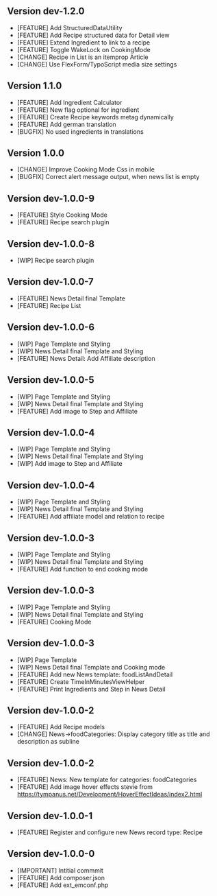 ## Version dev-1.2.0
- [FEATURE] Add StructuredDataUtility
- [FEATURE] Add Recipe structured data for Detail view
- [FEATURE] Extend Ingredient to link to a recipe
- [FEATURE] Toggle WakeLock on CookingMode
- [CHANGE] Recipe in List is an itemprop Article
- [CHANGE] Use FlexForm/TypoScript media size settings

## Version 1.1.0
- [FEATURE] Add Ingredient Calculator
- [FEATURE] New flag optional for ingredient
- [FEATURE] Create Recipe keywords metag dynamically
- [FEATURE] Add german translation
- [BUGFIX] No used ingredients in translations

## Version 1.0.0
- [CHANGE] Improve Cooking Mode Css in mobile
- [BUGFIX] Correct alert message output, when news list is empty

## Version dev-1.0.0-9
- [FEATURE] Style Cooking Mode
- [FEATURE] Recipe search plugin

## Version dev-1.0.0-8
- [WIP] Recipe search plugin

## Version dev-1.0.0-7
- [FEATURE] News Detail final Template
- [FEATURE] Recipe List

## Version dev-1.0.0-6
- [WIP] Page Template and Styling
- [WIP] News Detail final Template and Styling
- [FEATURE] News Detail: Add Affiliate description

## Version dev-1.0.0-5
- [WIP] Page Template and Styling
- [WIP] News Detail final Template and Styling
- [FEATURE] Add image to Step and Affiliate

## Version dev-1.0.0-4
- [WIP] Page Template and Styling
- [WIP] News Detail final Template and Styling
- [WIP] Add image to Step and Affiliate

## Version dev-1.0.0-4
- [WIP] Page Template and Styling
- [WIP] News Detail final Template and Styling
- [FEATURE] Add affiliate model and relation to recipe

## Version dev-1.0.0-3
- [WIP] Page Template and Styling
- [WIP] News Detail final Template and Styling
- [FEATURE] Add function to end cooking mode

## Version dev-1.0.0-3
- [WIP] Page Template and Styling
- [WIP] News Detail final Template and Styling
- [FEATURE] Cooking Mode

## Version dev-1.0.0-3
- [WIP] Page Template
- [WIP] News Detail final Template and Cooking mode
- [FEATURE] Add new News template: foodListAndDetail
- [FEATURE] Create TimeInMinutesViewHelper
- [FEATURE] Print Ingredients and Step in News Detail

## Version dev-1.0.0-2
- [FEATURE] Add Recipe models
- [CHANGE] News->foodCategories: Display category title as title and description as subline

## Version dev-1.0.0-2
- [FEATURE] News: New template for categories: foodCategories
- [FEATURE] Add image hover effects stevie from https://tympanus.net/Development/HoverEffectIdeas/index2.html

## Version dev-1.0.0-1
- [FEATURE] Register and configure new News record type: Recipe

## Version dev-1.0.0-0
- [IMPORTANT] Intitial commmit
- [FEATURE] Add composer.json
- [FEATURE] Add ext_emconf.php
